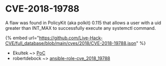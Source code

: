 # CVE-2018-19788

A flaw was found in PolicyKit (aka polkit) 0.115 that allows a user with a uid greater than INT_MAX to successfully execute any systemctl command.

{% embed url="https://github.com/Live-Hack-CVE/full_database/blob/main/cves/2018/CVE-2018-19788.json" %}


* Ekultek ~> [PoC](https://zeste.alice-snow.ru/2018/database/cve-2018-19788/poc-ekultek)
* robertdebock ~> [ansible-role-cve_2018_19788](https://zeste.alice-snow.ru/2018/database/cve-2018-19788/ansible-role-cve_2018_19788-robertdebock)